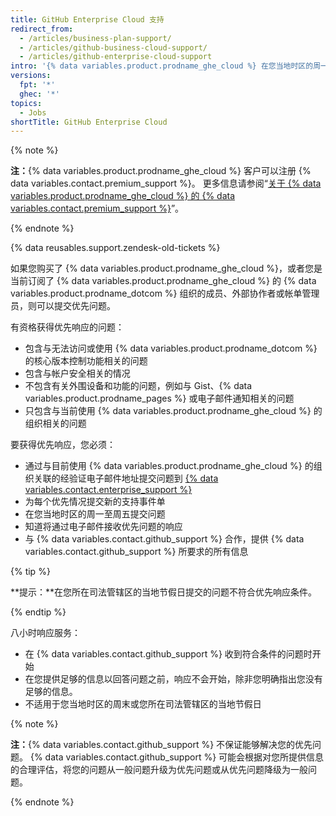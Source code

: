 ```yaml
---
title: GitHub Enterprise Cloud 支持
redirect_from:
  - /articles/business-plan-support/
  - /articles/github-business-cloud-support/
  - /articles/github-enterprise-cloud-support
intro: '{% data variables.product.prodname_ghe_cloud %} 在您当地时区的周一至周五为优先支持请求提供八小时响应服务。'
versions:
  fpt: '*'
  ghec: '*'
topics:
  - Jobs
shortTitle: GitHub Enterprise Cloud
---
```


{% note %}

**注：**{% data variables.product.prodname_ghe_cloud %} 客户可以注册 {% data variables.contact.premium_support %}。 更多信息请参阅“[关于 {% data variables.product.prodname_ghe_cloud %} 的 {% data variables.contact.premium_support %}](/articles/about-github-premium-support-for-github-enterprise-cloud)”。

{% endnote %}

{% data reusables.support.zendesk-old-tickets %}

如果您购买了 {% data variables.product.prodname_ghe_cloud %}，或者您是当前订阅了 {% data variables.product.prodname_ghe_cloud %} 的 {% data variables.product.prodname_dotcom %} 组织的成员、外部协作者或帐单管理员，则可以提交优先问题。

有资格获得优先响应的问题：
- 包含与无法访问或使用 {% data variables.product.prodname_dotcom %} 的核心版本控制功能相关的问题
- 包含与帐户安全相关的情况
- 不包含有关外围设备和功能的问题，例如与 Gist、{% data variables.product.prodname_pages %} 或电子邮件通知相关的问题
- 只包含与当前使用 {% data variables.product.prodname_ghe_cloud %} 的组织相关的问题

要获得优先响应，您必须：
- 通过与目前使用 {% data variables.product.prodname_ghe_cloud %} 的组织关联的经验证电子邮件地址提交问题到 [{% data variables.contact.enterprise_support %}](https://support.github.com/contact?tags=docs-generic)
- 为每个优先情况提交新的支持事件单
- 在您当地时区的周一至周五提交问题
- 知道将通过电子邮件接收优先问题的响应
- 与 {% data variables.contact.github_support %} 合作，提供 {% data variables.contact.github_support %} 所要求的所有信息

{% tip %}

**提示：**在您所在司法管辖区的当地节假日提交的问题不符合优先响应条件。

{% endtip %}

八小时响应服务：
- 在 {% data variables.contact.github_support %} 收到符合条件的问题时开始
- 在您提供足够的信息以回答问题之前，响应不会开始，除非您明确指出您没有足够的信息。
- 不适用于您当地时区的周末或您所在司法管辖区的当地节假日

{% note %}

**注：**{% data variables.contact.github_support %} 不保证能够解决您的优先问题。 {% data variables.contact.github_support %} 可能会根据对您所提供信息的合理评估，将您的问题从一般问题升级为优先问题或从优先问题降级为一般问题。

{% endnote %}
